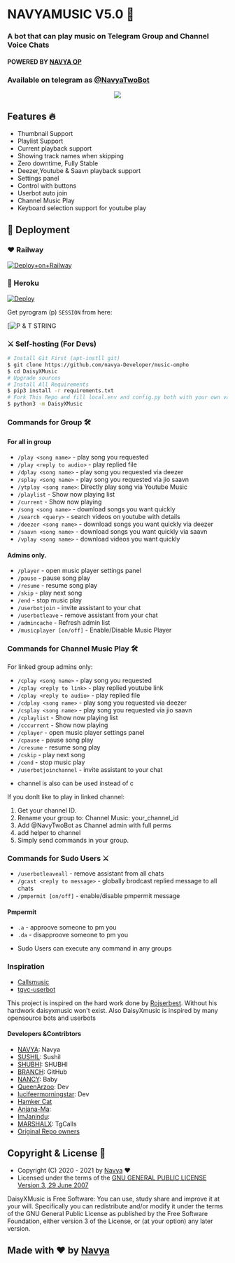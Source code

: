 <h1 align="centre">NAVYAMUSIC V5.0 🎵</h1>

### A bot that can play music on Telegram Group and Channel Voice Chats
#### POWERED BY [NAVYA OP](https://github.com/Navya-Developer/Music-ompho)
### Available on telegram as [@NavyaTwoBot](https://t.me/NavgaTwoBot)

<p align="center">
  <img src="https://telegra.ph/file/73a997a672b5582f005bd.jpg">
</p>

<h2> Features 🔥 </h2>

- Thumbnail Support
- Playlist Support
- Current playback support
- Showing track names when skipping
- Zero downtime, Fully Stable
- Deezer,Youtube & Saavn playback support
- Settings panel
- Control with buttons
- Userbot auto join
- Channel Music Play
- Keyboard selection support for youtube play

## 🚀 Deployment

### ❤ Railway

[![Deploy+on+Railway](https://railway.app/button.svg)](https://railway.app/new/template?template=https://github.com/Navya-developer/MUSIC-Ompho&envs=API_ID,API_HASH,BOT_TOKEN,STRING_SESSION,DURATION_LIMIT,SUDO_USERS,PMPERMIT,UPDATES_CHANNEL,BG_IMAGE,ARQ_API_KEY,ASSISTANT_NAME,PROJECT_NAME,SUPPORT_GROUP,BOT_NAME,BOT_USERNAME)

### 💜 Heroku

[![Deploy](https://www.herokucdn.com/deploy/button.svg)](https://heroku.com/deploy?template=https://github.com/Navya-Developer/Music-Ompho)

Get pyrogram (p)  `SESSION` from here:

[![P & T STRING](https://t.me//NAVYaSG_BoT)

### ⚔ Self-hosting (For Devs) 
```sh
# Install Git First (apt-instll git)
$ git clone https://github.com/navya-Developer/music-ompho
$ cd DaisyXMusic
# Upgrade sources
# Install All Requirements 
$ pip3 install -r requirements.txt
# Fork This Repo and fill local.env and config.py both with your own values.Then Start The Bot
$ python3 -m DaisyXMusic
```

### Commands for Group 🛠
#### For all in group

- `/play <song name>` - play song you requested
- `/play <reply to audio>` - play replied file
- `/dplay <song name>` - play song you requested via deezer
- `/splay <song name>` - play song you requested via jio saavn
- `/ytplay <song name>`: Directly play song via Youtube Music
- `/playlist` - Show now playing list
- `/current` - Show now playing
- `/song <song name>` - download songs you want quickly
- `/search <query>` - search videos on youtube with details
- `/deezer <song name>` - download songs you want quickly via deezer
- `/saavn <song name>` - download songs you want quickly via saavn
- `/vplay <song name>` - download videos you want quickly

#### Admins only.
- `/player` - open music player settings panel
- `/pause` - pause song play
- `/resume` - resume song play
- `/skip` - play next song
- `/end` - stop music play
- `/userbotjoin` - invite assistant to your chat
- `/userbotleave` - remove assistant from your chat
- `/admincache` - Refresh admin list
- `/musicplayer [on/off]` - Enable/Disable Music Player

### Commands for Channel Music Play 🛠
For linked group admins only:
- `/cplay <song name>` - play song you requested
- `/cplay <reply to link>` - play replied youtube link
- `/cplay <reply to audio>` - play replied file
- `/cdplay <song name>` - play song you requested via deezer
- `/csplay <song name>` - play song you requested via jio saavn
- `/cplaylist` - Show now playing list
- `/cccurrent` - Show now playing
- `/cplayer` - open music player settings panel
- `/cpause` - pause song play
- `/cresume` - resume song play
- `/cskip` - play next song
- `/cend` - stop music play
- `/userbotjoinchannel` - invite assistant to your chat
* channel is also can be used instead of c

If you donlt like to play in linked channel:
 1. Get your channel ID.
 2. Rename your group to: Channel Music: your_channel_id
 3. Add @NavyTwoBot as Channel admin with full perms
 4. add helper to channel
 5. Simply send commands in your group.

### Commands for Sudo Users ⚔️
- `/userbotleaveall` - remove assistant from all chats
- `/gcast <reply to message>` - globally brodcast replied message to all chats
- `/pmpermit [on/off]` - enable/disable pmpermit message

#### Pmpermit
- `.a` - approove someone to pm you
- `.da` - disapproove someone to pm you
+ Sudo Users can execute any command in any groups



### Inspiration
- [Callsmusic](http://github.com/callsmusic/callsmusic)
- [tgvc-userbot](https://github.com/callsmusic/tgvc-userbot)

This project is inspired on the hard work done by [Rojserbest](http://github.com/rojserbest). Without his hardwork daisyxmusic won't exist. 
Also DaisyXmusic is inspired by many opensource bots and userbots

#### Developers &Contribtors
- [NAVYA](https://github.com/navya-Developer): Navya
- [SUSHIL](https://github.com/SUSHILxPLYER): Sushil
- [SHUBHI](http://github.com/SUSHILxSPAM): SHUBHI
- [BRANCH](https://github.com/Navya-Developer/): GitHub
- [NANCY](https://github.com/SUSHILxMUSIC): Baby
- [QueenArzoo](https://github.com/QueenArzoo): Dev
- [lucifeermorningstar](https://github.com/lucifeermorningstar): Dev
- [Hamker Cat](https://github.com/thehamkercat/)
- [Anjana-Ma](https://github.com/Anjana-Ma): 
- [ImJanindu](https://github.com/ImJanindu): 
- [MARSHALX](https://github.com/MarshalX): TgCalls
- [Original Repo owners](https://github.com/NAVYA-DEVELOPER/Music-ompho)





## Copyright & License 👮

 - Copyright (C) 2020 - 2021 by [Navya](github.com/navya-Developer) ❤️️
 - Licensed under the terms of the [GNU GENERAL PUBLIC LICENSE Version 3, 29 June 2007](https://github.com/navya-developer/Music-ompho/blob/master/LICENSE)
    
DaisyXMusic is Free Software: You can use, study share and improve it at your will. Specifically you can redistribute and/or modify it under the terms of the GNU General Public License as published by the Free Software Foundation, either version 3 of the License, or (at your option) any later version.    

## Made with ♥️ by [Navya](https://github.com/Navya-Developer)
